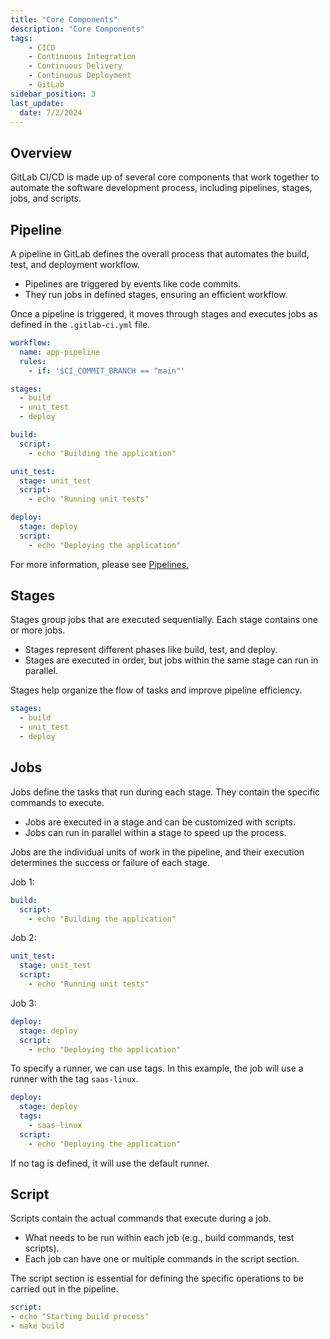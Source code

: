 ```yaml
---
title: "Core Components"
description: "Core Components"
tags: 
    - CICD
    - Continuous Integration
    - Continuous Delivery
    - Continuous Deployment
    - GitLab
sidebar_position: 3
last_update:
  date: 7/2/2024
---
```



## Overview 

GitLab CI/CD is made up of several core components that work together to automate the software development process, including pipelines, stages, jobs, and scripts.  

## Pipeline  

A pipeline in GitLab defines the overall process that automates the build, test, and deployment workflow.

- Pipelines are triggered by events like code commits.
- They run jobs in defined stages, ensuring an efficient workflow.

Once a pipeline is triggered, it moves through stages and executes jobs as defined in the `.gitlab-ci.yml` file.

```yaml
workflow:
  name: app-pipeline
  rules:
    - if: '$CI_COMMIT_BRANCH == "main"'

stages:
  - build 
  - unit_test
  - deploy

build:
  script:
    - echo "Building the application"

unit_test:
  stage: unit_test
  script:
    - echo "Running unit tests"

deploy:
  stage: deploy
  script:
    - echo "Deploying the application"
```

For more information, please see [Pipelines.](/docs/017-Version-Control-and-CICD/010-GitLab-Notes/004-Pipelines.md)

## Stages  

Stages group jobs that are executed sequentially. Each stage contains one or more jobs.

- Stages represent different phases like build, test, and deploy.
- Stages are executed in order, but jobs within the same stage can run in parallel.

Stages help organize the flow of tasks and improve pipeline efficiency.

```yaml
stages:
  - build
  - unit_test
  - deploy
```

## Jobs  

Jobs define the tasks that run during each stage. They contain the specific commands to execute.

- Jobs are executed in a stage and can be customized with scripts.
- Jobs can run in parallel within a stage to speed up the process.

Jobs are the individual units of work in the pipeline, and their execution determines the success or failure of each stage.

Job 1:

```yaml
build:
  script:
    - echo "Building the application"
```

Job 2:

```yaml
unit_test:
  stage: unit_test
  script:
    - echo "Running unit tests"
```

Job 3:

```yaml
deploy:
  stage: deploy
  script:
    - echo "Deploying the application"
```

To specify a runner, we can use tags. In this example, the job will use a runner with the tag `saas-linux`.

```yaml
deploy:
  stage: deploy
  tags:
    - saas-linux
  script:
    - echo "Deploying the application"
``` 

If no tag is defined, it will use the default runner.

 

## Script  

Scripts contain the actual commands that execute during a job.

- What needs to be run within each job (e.g., build commands, test scripts).
- Each job can have one or multiple commands in the script section.

The script section is essential for defining the specific operations to be carried out in the pipeline.

```yaml
script:
- echo "Starting build process"
- make build
```
